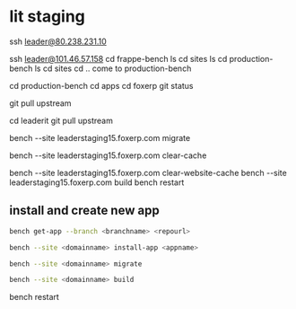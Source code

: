 # lit staging


ssh leader@80.238.231.10

ssh leader@101.46.57.158
cd frappe-bench
ls
cd sites
ls
cd production-bench
ls
cd sites
cd ..
come to production-bench

cd production-bench
cd apps
cd foxerp
git status

git pull upstream <branch name>

cd leaderit
git pull upstream <branch name>

bench --site leaderstaging15.foxerp.com migrate

bench --site leaderstaging15.foxerp.com clear-cache

bench --site leaderstaging15.foxerp.com clear-website-cache
bench --site leaderstaging15.foxerp.com  build
bench restart



## install and create new app
```bash
bench get-app --branch <branchname> <repourl>
```
```bash
bench --site <domainname> install-app <appname>
```

```bash
bench --site <domainname> migrate
```
```bash
bench --site <domainname> build
```
bench restart
